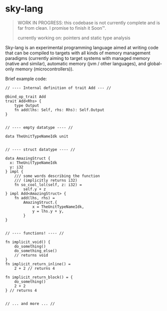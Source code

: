 # sky-lang

> WORK IN PROGRESS: this codebase is not currently complete and is
> far from clean. I promise to finish it Soon™.
>
> currently working on: pointers and static type analysis

Sky-lang is an experimental programming language aimed at writing code
that can be compiled to targets with all kinds of memory management
paradigms (currently aiming to target systems with managed memory
(native and similar), automatic memory (jvm / other languages),
and global-only memory (microcontrollers)).

Brief example code:

```
// ---- Internal definition of trait Add --- //

@bind_op_trait Add
trait Add<Rhs> {
    type Output
    fn add(lhs: Self, rhs: Rhs): Self.Output
}


// ---- empty datatype ---- //

data TheUnitTypeNameIdk unit


// ---- struct datatype ---- //

data AmazingStruct {
  x: TheUnitTypeNameIdk
  y: i32
} impl {
    /// some words describing the function
    /// (implicitly returns i32)
    fn so_cool_lol(self, z: i32) =
        self.y + z
} impl Add<AmazingStruct> {
    fn add(lhs, rhs) =
        AmazingStruct.{
            x = TheUnitTypeNameIdk,
            y = lhs.y + y,
        }
}


// ---- functions! ---- //

fn implicit_void() {
    do_something()
    do_something_else()
    // returns void
}
fn implicit_return_inline() = 
    2 + 2 // returns 4

fn implicit_return_block() = {
    do_something()
    2 + 2
} // returns 4


// ... and more ... //
```
